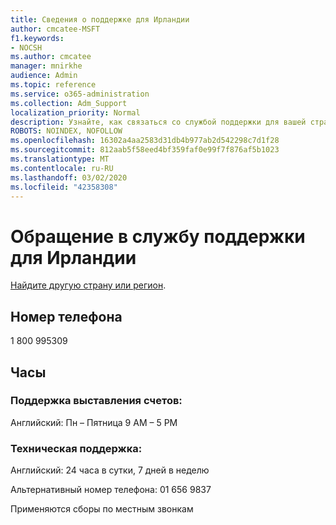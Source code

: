 ```yaml
---
title: Сведения о поддержке для Ирландии
author: cmcatee-MSFT
f1.keywords:
- NOCSH
ms.author: cmcatee
manager: mnirkhe
audience: Admin
ms.topic: reference
ms.service: o365-administration
ms.collection: Adm_Support
localization_priority: Normal
description: Узнайте, как связаться со службой поддержки для вашей страны или региона.
ROBOTS: NOINDEX, NOFOLLOW
ms.openlocfilehash: 16302a4aa2583d31db4b977ab2d542298c7d1f28
ms.sourcegitcommit: 812aab5f58eed4bf359faf0e99f7f876af5b1023
ms.translationtype: MT
ms.contentlocale: ru-RU
ms.lasthandoff: 03/02/2020
ms.locfileid: "42358308"
---
```

# <a name="contact-support-for-ireland"></a>Обращение в службу поддержки для Ирландии

[Найдите другую страну или регион](../contact-support-for-business-products.md).

## <a name="phone-number"></a>Номер телефона
1 800 995309

## <a name="hours"></a>Часы
### <a name="billing-support"></a>Поддержка выставления счетов:

Английский: Пн – Пятница 9 AM – 5 PM

### <a name="technical-support"></a>Техническая поддержка:

Английский: 24 часа в сутки, 7 дней в неделю

Альтернативный номер телефона: 01 656 9837

Применяются сборы по местным звонкам
